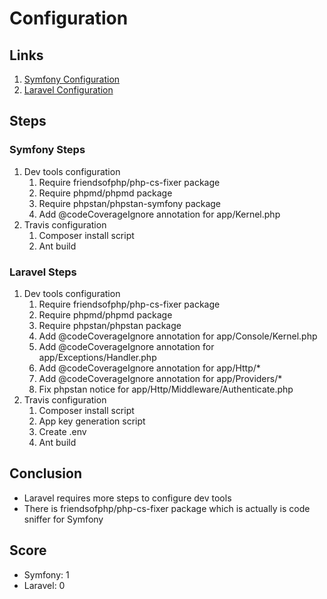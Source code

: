 # Configuration

## Links
1. [Symfony Configuration](https://symfony.com/doc/current/configuration.html)
2. [Laravel Configuration](https://laravel.com/docs/7.x#configuration)

## Steps
### Symfony Steps
1. Dev tools configuration
    1. Require friendsofphp/php-cs-fixer package
    1. Require phpmd/phpmd package
    1. Require phpstan/phpstan-symfony package
    1. Add @codeCoverageIgnore annotation for app/Kernel.php
1. Travis configuration
    1. Composer install script
    1. Ant build

### Laravel Steps
1. Dev tools configuration
    1. Require friendsofphp/php-cs-fixer package 
    1. Require phpmd/phpmd package
    1. Require phpstan/phpstan package
    1. Add @codeCoverageIgnore annotation for app/Console/Kernel.php
    1. Add @codeCoverageIgnore annotation for app/Exceptions/Handler.php
    1. Add @codeCoverageIgnore annotation for app/Http/*
    1. Add @codeCoverageIgnore annotation for app/Providers/*
    1. Fix phpstan notice for app/Http/Middleware/Authenticate.php
1. Travis configuration
    1. Composer install script
    1. App key generation script
    1. Create .env
    1. Ant build

## Conclusion
* Laravel requires more steps to configure dev tools
* There is friendsofphp/php-cs-fixer package which is actually is code sniffer for Symfony

## Score
* Symfony: 1
* Laravel: 0
